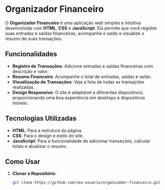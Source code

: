 # Organizador Financeiro

O **Organizador Financeiro** é uma aplicação web simples e intuitiva desenvolvida com **HTML**, **CSS** e **JavaScript**. Ela permite que você registre suas entradas e saídas financeiras, acompanhe o saldo e visualize o resumo de suas transações.

## Funcionalidades

- **Registro de Transações**: Adicione entradas e saídas financeiras com descrição e valor.
- **Resumo Financeiro**: Acompanhe o total de entradas, saídas e saldo.
- **Visualização de Transações**: Veja a lista de todas as transações realizadas.
- **Design Responsivo**: O site é adaptável a diferentes dispositivos, proporcionando uma boa experiência em desktops e dispositivos móveis.

## Tecnologias Utilizadas

- **HTML**: Para a estrutura da página.
- **CSS**: Para o design e estilo do site.
- **JavaScript**: Para a funcionalidade de adicionar transações, calcular totais e atualizar o resumo.

## Como Usar

1. **Clonar o Repositório**: 
   ```bash
   git clone https://github.com/seu-usuario/organizador-financeiro.git
